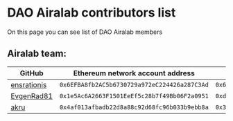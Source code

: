 # DAO Airalab contributors list
On this page you can see list of DAO Airalab members

## Airalab team:

GitHub | Ethereum network account address | Ethereum testnet account address
 -------------| -------------| -------------|
[ensrationis](https://github.com/ensrationis) | `0x6EFBA8fb2AC5b6730729a972eC224426a287C3Ad` | `0x6EFBA8fb2AC5b6730729a972eC224426a287C3Ad`
[EvgenRad81](https://github.com/EvgenRad81) | `0x1e5Ac6A2663F1501EeEf5c28b7f49Bb06F2a0951` | `0xdB7739291587EFcF71E516427B57C05Cc731d665`
[akru](https://github.com/akru) | `0x4af013afbadb22d8a88c92d68fc96b033b9ebb8a` | `0x31a9889720e5954a9c118b9b33ec027d060e4364`

